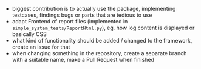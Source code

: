 - biggest contribution is to actually use the package, implementing testcases, findings bugs or
parts that are tedious to use
- adapt Frontend of report files (implemented in `simple_system_tests/ReportHtml.py`), eg. how log
content is displayed or basically CSS
- what kind of functionality should be added / changed to the framework, create an issue for that
- when changing something in the repository, create a separate branch with a suitable name, make
a Pull Request when finished
